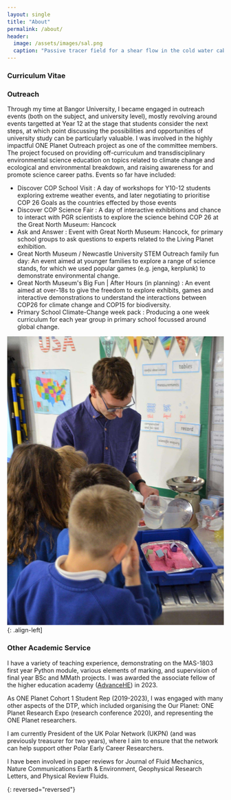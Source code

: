 ```yaml
---
layout: single
title: "About"
permalink: /about/
header:
  image: /assets/images/sal.png
  caption: "Passive tracer field for a shear flow in the cold water cabbeling regime"
---
```


### Curriculum Vitae
<object data='/assets/documents/CV.pdf' width="1000" height="1000" type='application/pdf'></object>

### Outreach
Through my time at Bangor University, I became engaged in outreach events (both on the subject, and university level), mostly revolving around events targetted at Year 12 at the stage that students consider the next steps, at which point discussing the possibilities and opportunities of university study can be particularly valuable. I was involved in the highly impactful ONE Planet Outreach project as one of the committee members. The project focused on providing off-curriculum and transdisciplinary environmental science education on topics related to climate change and ecological and environmental breakdown, and raising awareness for and promote science career paths. Events so far have included:
- Discover COP School Visit : A day of workshops for Y10-12 students exploring extreme weather events, and later negotiating to prioritise COP 26 Goals as the countries effected by those events 
- Discover COP Science Fair : A day of interactive exhibitions and chance to interact with PGR scientists to explore the science behind COP 26 at the Great North Museum: Hancock
- Ask and Answer : Event with Great North Museum: Hancock, for primary school groups to ask questions to experts related to the Living Planet exhibition. 
- Great North Museum / Newcastle University STEM Outreach family fun day: An event aimed at younger families to explore a range of science stands, for which we used popular games (e.g. jenga, kerplunk) to demonstrate environmental change. 
- Great North Museum's Big Fun \| After Hours (in planning) : An event aimed at over-18s to give the freedom to explore exhibits, games and interactive demonstrations to understand the interactions between COP26 for climate change and COP15 for biodiversity. 
- Primary School Climate-Change week pack : Producing a one week curriculum for each year group in primary school focussed around global change. 

![outreach](/assets/images/outreach.jpeg){: .align-left]


### Other Academic Service
I have a variety of teaching experience, demonstrating on the MAS-1803 first year Python module, various elements of marking, and supervision of final year BSc and MMath projects. I was awarded the associate fellow of the higher education academy ([AdvanceHE](https://www.advance-he.ac.uk/fellowship/associate-fellowship)) in 2023. 

As ONE Planet Cohort 1 Student Rep (2019-2023), I was engaged with many other aspects of the DTP, which included organising the Our Planet: ONE Planet Research Expo (research conference 2020), and representing the ONE Planet researchers. 

I am currently President of the UK Polar Network (UKPN) (and was previously treasurer for two years), where I aim to ensure that the network can help support other Polar Early Career Researchers.

I have been involved in paper reviews for Journal of Fluid Mechanics, Nature Communications Earth & Environment, Geophysical Research Letters, and Physical Review Fluids. 

{: reversed="reversed"}

[1]: /assets/documents/CV.pdf
